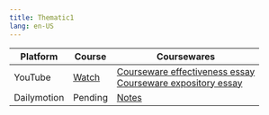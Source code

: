 ```yaml
---
title: Thematic1
lang: en-US
---
```


| Platform   | Course                                                                                      | Coursewares                                                                                                                                                                                                               |
|-------------|----------------------------------------------------------------------------------------------|---------------------------------------------------------------------------------------------------------------------------------------------------------------------------------------------------------------------------|
| YouTube     | [Watch](https://www.youtube.com/watch?v=gpZwueGvhLY&list=PLm0MFkgiW1Ji5usogxkDACp39z3cXK85O) | [Courseware effectiveness essay](../../public/writing/Courses/pdf/1%20Courseware%20effectiveness%20essay.pdf)<br/>[Courseware expository essay](../../public/writing/Courses/pdf/1%20Courseware%20expository%20essay.pdf) |
| Dailymotion | Pending                                                                                      | [Notes](../../public/writing/Courses/pdf/Notes.pdf)                                                                                                                                                                       |

